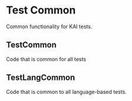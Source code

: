 # Test Common

Common functionality for KAI tests.

## TestCommon

Code that is common for all tests
## TestLangCommon

Code that is common to all language-based tests.
